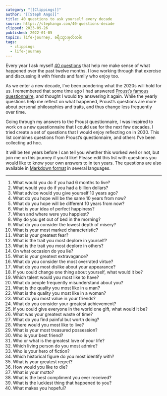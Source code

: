 ```yaml
---
category: "[[Clippings]]"
author: "[[Steph Ango]]"
title: 40 questions to ask yourself every decade
source: https://stephango.com/40-questions-decade
clipped: 2023-09-26
published: 2022-01-05
topics: life-journey, ခရီးသွားမှတ်တမ်း
tags:
  - clippings
  - life-journey
---
```


Every year I ask myself [40 questions](https://stephango.com/40-questions) that help me make sense of what happened over the past twelve months. I love working through that exercise and discussing it with friends and family who enjoy too.

As we enter a new decade, I’ve been pondering what the 2020s will hold for us. I remembered that some time ago I had answered [Proust’s famous questionnaire](https://en.wikipedia.org/wiki/Proust_Questionnaire), and thought I would try answering it again. While the yearly questions help me reflect on what happened, Proust’s questions are more about personal philosophies and traits, and thus change less frequently over time.

Going through my answers to the Proust questionnaire, I was inspired to work on a new questionnaire that I could use for the next few decades. I tried create a set of questions that I would enjoy reflecting on in 2030. This list combines questions from Proust’s questionnaire, and others I’ve been collecting ad hoc.

It will be ten years before I can tell you whether this worked well or not, but join me on this journey if you’d like! Please edit this list with questions you would like to know your own answers to in ten years. The questions are also available in [Markdown format](https://github.com/kepano/40-questions) in several languages.

---

1.  What would you do if you had 6 months to live?
2.  What would you do if you had a billion dollars?
3.  What advice would you give yourself 10 years ago?
4.  What do you hope will be the same 10 years from now?
5.  What do you hope will be different 10 years from now?
6.  What is your idea of perfect happiness?
7.  When and where were you happiest?
8.  Why do you get out of bed in the morning?
9.  What do you consider the lowest depth of misery?
10.  What is your most marked characteristic?
11.  What is your greatest fear?
12.  What is the trait you most deplore in yourself?
13.  What is the trait you most deplore in others?
14.  On what occasion do you lie?
15.  What is your greatest extravagance?
16.  What do you consider the most overrated virtue?
17.  What do you most dislike about your appearance?
18.  If you could change one thing about yourself, what would it be?
19.  Which talent would you most like to have?
20.  What do people frequently misunderstand about you?
21.  What is the quality you most like in a man?
22.  What is the quality you most like in a woman?
23.  What do you most value in your friends?
24.  What do you consider your greatest achievement?
25.  If you could give everyone in the world one gift, what would it be?
26.  What was your greatest waste of time?
27.  What do you find painful but worth doing?
28.  Where would you most like to live?
29.  What is your most treasured possession?
30.  Who is your best friend?
31.  Who or what is the greatest love of your life?
32.  Which living person do you most admire?
33.  Who is your hero of fiction?
34.  Which historical figure do you most identify with?
35.  What is your greatest regret?
36.  How would you like to die?
37.  What is your motto?
38.  What is the best compliment you ever received?
39.  What is the luckiest thing that happened to you?
40.  What makes you hopeful?
